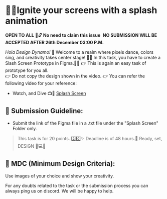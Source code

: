 # 🚀✨Ignite your screens with a splash animation
**OPEN TO ALL** 🌟🔓
**No need to claim this issue** 
**NO SUBMISSION WILL BE ACCEPTED AFTER 26th December 03:00 P.M.**

*Hola Design Dynamo!* 🌟
Welcome to a realm where pixels dance, colors sing, and creativity takes center stage! 🎨✨
In this task, you have to create a Slash Screen Prototype in Figma.🚀✨
👉 This is again an easy task of prototype for you all.  
👉 Do not copy the design shown in the video.
👉 You can refer the following video for your reference:

- Watch, and Dive 📺🔴 [Splash Screen](https://youtu.be/MBt3lNIbGEg?si=J0FzIprhvm4PV97O)

## 📌 **Submission Guideline:**

- Submit the link of the Figma file in a .txt file under the "Splash Screen" Folder only.

> This task is for 20 points. 2️⃣0️⃣✨
>Deadline is of 48 hours.🎉
Ready, set, DESIGN 🌟💻🚀

## 📌 **MDC (Minimum Design Criteria):**

Use images of your choice and show your creativity.

For any doubts related to the task or the submission process you can always ping us on discord. We will be happy to help.
